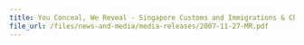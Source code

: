 ```yaml
---
title: You Conceal, We Reveal - Singapore Customs and Immigrations & Checkpoints Authority Expose Another Smuggling Ruse 
file_url: /files/news-and-media/media-releases/2007-11-27-MR.pdf
---
```

